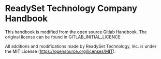 # ReadySet Technology Company Handbook

This handbook is modified from the open source Gitlab Handbook. The original license can be found in GITLAB_INITIAL_LICENCE

All additions and modifications made by ReadySet Technology, Inc. is under the MIT License (https://opensource.org/licenses/MIT).